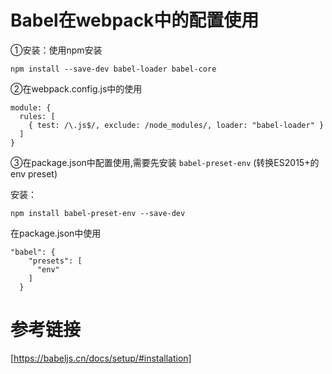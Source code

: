 # Babel在webpack中的配置使用
①安装：使用npm安装
````
npm install --save-dev babel-loader babel-core
````
②在webpack.config.js中的使用
````
module: {
  rules: [
    { test: /\.js$/, exclude: /node_modules/, loader: "babel-loader" }
  ]
}
````
③在package.json中配置使用,需要先安装 `babel-preset-env` (转换ES2015+的 env preset)

安装：
````
npm install babel-preset-env --save-dev
````
在package.json中使用
````
"babel": {
    "presets": [
      "env"
    ]
  }
  ````
# 参考链接
[https://babeljs.cn/docs/setup/#installation]